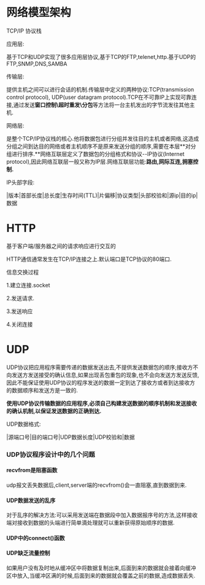  

# 网络模型架构

TCP/IP 协议栈

应用层:

基于TCP和UDP实现了很多应用层协议,基于TCP的FTP,telenet,http.基于UDP的FTP,SNMP,DNS,SAMBA

传输层:

提供主机之间可以进行会话的机制.传输层中定义的两种协议:TCP(transmission control protocol), UDP(user datagram protocol).TCP在不可靠IP上实现可靠连接,通过发送**窗口控制\超时重发\分包**等方法将一台主机发出的字节流发往其他主机.

网络层:

是整个TCP/IP协议栈的核心.他将数据包进行分组并发往目的主机或者网络,这造成分组之间到达目的网络或者主机顺序不是原来发送分组的顺序,需要在本层**对分组进行排序.**网络互联层定义了数据包的分组格式和协议--IP协议(Internet protocol),因此网络互联层一般又称为IP层.网络互联层功能:**路由,网际互连,拥塞控制.**

IP头部字段:

|版本|首部长度|总长度|生存时间(TTL)|片偏移|协议类型|头部校验和|源ip|目的ip|数据



# HTTP

基于客户端/服务器之间的请求响应进行交互的

HTTP通信通常发生在TCP/IP连接之上.默认端口是TCP协议的80端口.

信息交换过程

1.建立连接.socket

2.发送请求.

3.发送响应

4.关闭连接

# UDP

​	UDP协议把应用程序需要传递的数据发送出去,不提供发送数据包的顺序;接收方不向发送方发送接受的确认信息,如果出现丢包重包的现象,也不会向发送方发送反馈,因此不能保证使用UDP协议的程序发送的数据一定到达了接收方或者到达接收方的数据顺序和发送方是一致的.

**使用UDP协议传输数据的应用程序,必须自己构建发送数据的顺序机制和发送接收的确认机制,以保证发送数据的正确到达.**

UDP数据格式:

|源端口号|目的端口号|UDP数据长度|UDP校验和|数据

### UDP协议程序设计中的几个问题

#### recvfrom是阻塞函数

udp报文丢失数据后,client,server端的recvfrom()会一直阻塞,直到数据到来.

#### UDP数据发送的乱序

对于乱序的解决方法:可以采用发送端在数据段中加入数据报序号的方法,这样接收端对接收到数据的头端进行简单滴处理就可以重新获得原始顺序的数据.

#### UDP中的connect()函数

#### UDP缺乏流量控制

如果用户没有及时地从缓冲区中将数据复制出来,后面到来的数据就会接着向缓冲区中放入,当缓冲区满的时候,后面到来的数据就会覆盖之前的数据,造成数据丢失.

